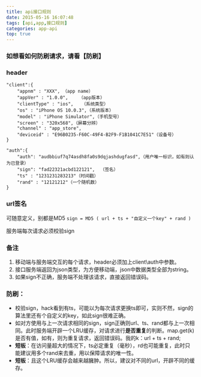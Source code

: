 ```yaml
---
title: api接口规则
date: 2015-05-16 16:07:48
tags: [api,app,接口规则]
categories: app-api
top: true
---
```

### 如想看如何防刷请求，请看【防刷】


### header
```
"client":{
    "appnm" : "XXX", （app name）
    "appVer" : "1.0.0",    （app版本）
    "clientType" : "ios",   （系统类型）
    "os" : "iPhone OS 10.0.3",（系统版本）
    "model" : "iPhone Simulator",（手机型号）
    "screen" : "320x568",（屏幕分辨）
    "channel" : "app_store",
    "deviceid" : "E96B0235-F60C-49F4-B2F9-F1B1041C7E51"（设备号）
}
```
<!--more-->
```
"auth":{
    "auth": "audbbiuf7q74asdh8fa0s9dqjashdugfasd",（用户唯一标识，如有则认为已登录）
    "sign": "fad22321acbd122121",  （签名）
    "ts" : "1231231283213"（时间戳）
    "rand" : "12121212"（一个随机数）
}
```

### url签名

可随意定义，别都是MD5
`sign = MD5 ( url + ts + "自定义一个key" + rand )`
 
服务端每次请求必须校验sign

### 备注
1. 移动端与服务端交互的每个请求，header必须加上client\auth中参数。
1. 接口服务端返回为json类型，为方便移动端，json中数据类型全部为string。
1. 如果sign不正确，服务端不处理该请求，直接返回错误码。

### **防刷：**
- 校验sign，hack看到有ts，可能以为每次请求更换ts即可，实则不然，sign的算法里还有个自定义的key，如此sign很难正确。
- 如对方使用与上一次请求相同的sign，sign正确则url、ts、rand都与上一次相同。此时服务端开辟一个LRU缓存，对请求进行**是否重复**的判断。map.get(k)是否有值，如有，则为重复请求，返回错误码。我的k：url + ts + rand;
- **短板**：在访问量超大的情况下，ts必定重复（毫秒），rd也可能重复，此时只能建议用多个rand来去重，用以保障请求的唯一性。
- **短板**：且这个LRU缓存会越来越臃肿。所以，建议对不同的url，开辟不同的缓存。






    

